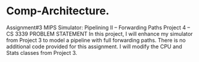 # Comp-Architecture.
Assignment#3
MIPS Simulator: Pipelining II – Forwarding Paths
Project 4 – CS 3339
PROBLEM STATEMENT
In this project, I will enhance my simulator from Project 3 to model a pipeline with full forwarding paths. There is no additional code provided for this assignment. I will modify the CPU and Stats classes from Project 3.
